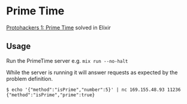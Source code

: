 # Prime Time

[Protohackers 1: Prime Time](https://protohackers.com/problem/1) solved in
Elixir

## Usage

Run the PrimeTime server e.g. `mix run --no-halt`

While the server is running it will answer requests as expected by the problem
definition.

```shell
$ echo '{"method":"isPrime","number":5}' | nc 169.155.48.93 11236
{"method":"isPrime","prime":true}
```
